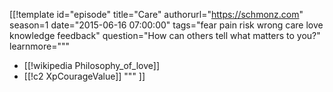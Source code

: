 [[!template id="episode"
title="Care"
authorurl="https://schmonz.com"
season=1
date="2015-06-16 07:00:00"
tags="fear pain risk wrong care love knowledge feedback"
question="How can others tell what matters to you?"
learnmore="""
- [[!wikipedia Philosophy_of_love]]
- [[!c2 XpCourageValue]]
"""
]]
